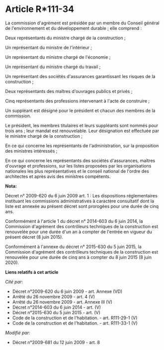 # Article R*111-34

La commission d'agrément est présidée par un membre du Conseil général de l'environnement et du développement durable ; elle
comprend : 

Deux représentants du ministre chargé de la construction ; 

Un représentant du ministre de l'intérieur ; 

Un représentant du ministre chargé de l'économie ; 

Un représentant du ministre chargé du travail ; 

Un représentant des sociétés d'assurances garantissant les risques de la construction ; 

Deux représentants des maîtres d'ouvrages publics et privés ; 

Cinq représentants des professions intervenant à l'acte de construire ; 

Un suppléant est désigné pour le président et chacun des membres de la commission. 

Le président, les membres titulaires et leurs suppléants sont nommés pour trois ans ; leur mandat est renouvelable. Leur
désignation est effectuée par le ministre chargé de la construction ; 

En ce qui concerne les représentants de l'administration, sur la proposition des ministres intéressés ; 

En ce qui concerne les représentants des sociétés d'assurances, maîtres d'ouvrage et professions, sur les listes proposées
par les organisations nationales les plus représentatives et le conseil national de l'ordre des architectes et après avis des
ministres compétents.

**Nota:**

Décret n° 2009-620 du 6 juin 2009 art. 1 : Les dispositions réglementaires instituant les commissions administratives à
caractère consultatif dont la liste est annexée au présent décret sont prorogées pour une durée de cinq ans.

Conformément à l'article 1 du décret n° 2014-603 du 6 juin 2014, la Commission d'agrément des contrôleurs techniques de la
construction est renouvelée pour une durée d'un an à compter de l'entrée en vigueur du présent décret (8 juin 2015).

Conformément à l'annexe du décret n° 2015-630 du 5 juin 2015, la Commission d'agrément des contrôleurs techniques de la
construction est renouvelée pour une durée de cinq ans à compter du 8 juin 2015 (8 juin 2020).

**Liens relatifs à cet article**

_Cité par_:

  - Décret n°2009-620 du 6 juin 2009 - art. Annexe (VD)
  - Arrêté du 26 novembre 2009 - art. 4 (V)
  - Arrêté du 26 novembre 2009 - art. Annexe III (V)
  - Décret n°2014-603 du 6 juin 2014 - art. (V)
  - Décret n°2015-630 du 5 juin 2015 - art. (V)
  - Code de la construction et de l'habitation. - art. R111-29-1 (V)
  - Code de la construction et de l'habitation. - art. R111-33-1 (V)

_Modifié par_:

  - Décret n°2009-681 du 12 juin 2009 - art. 8
